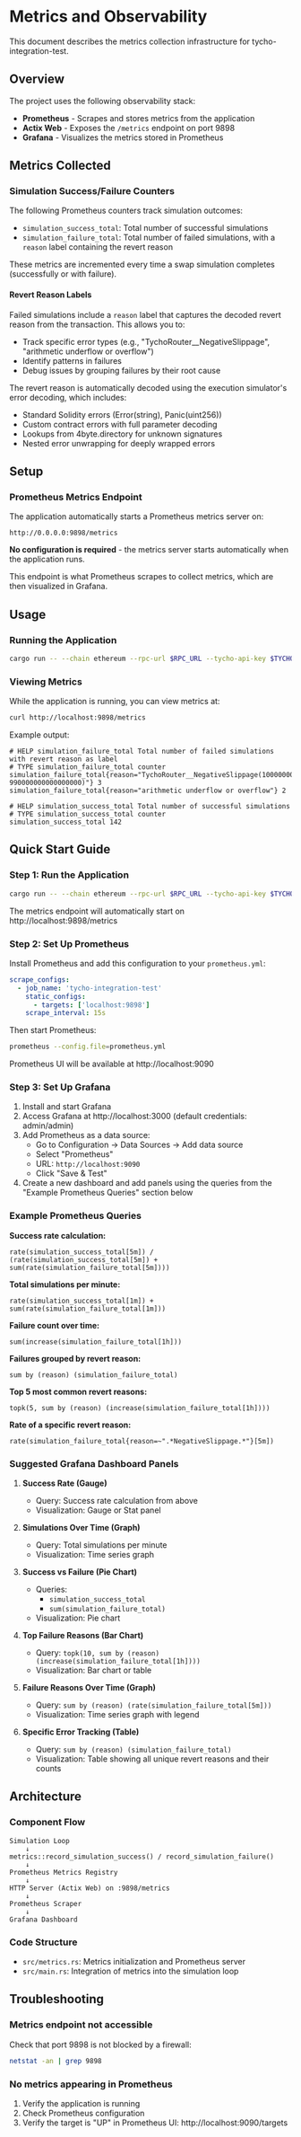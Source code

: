 # Metrics and Observability

This document describes the metrics collection infrastructure for tycho-integration-test.

## Overview

The project uses the following observability stack:

- **Prometheus** - Scrapes and stores metrics from the application
- **Actix Web** - Exposes the `/metrics` endpoint on port 9898
- **Grafana** - Visualizes the metrics stored in Prometheus

## Metrics Collected

### Simulation Success/Failure Counters

The following Prometheus counters track simulation outcomes:

- `simulation_success_total`: Total number of successful simulations
- `simulation_failure_total`: Total number of failed simulations, with a `reason` label containing the revert reason

These metrics are incremented every time a swap simulation completes (successfully or with failure).

#### Revert Reason Labels

Failed simulations include a `reason` label that captures the decoded revert reason from the transaction. This allows you to:
- Track specific error types (e.g., "TychoRouter__NegativeSlippage", "arithmetic underflow or overflow")
- Identify patterns in failures
- Debug issues by grouping failures by their root cause

The revert reason is automatically decoded using the execution simulator's error decoding, which includes:
- Standard Solidity errors (Error(string), Panic(uint256))
- Custom contract errors with full parameter decoding
- Lookups from 4byte.directory for unknown signatures
- Nested error unwrapping for deeply wrapped errors

## Setup

### Prometheus Metrics Endpoint

The application automatically starts a Prometheus metrics server on:
```
http://0.0.0.0:9898/metrics
```

**No configuration is required** - the metrics server starts automatically when the application runs.

This endpoint is what Prometheus scrapes to collect metrics, which are then visualized in Grafana.

## Usage

### Running the Application

```bash
cargo run -- --chain ethereum --rpc-url $RPC_URL --tycho-api-key $TYCHO_API_KEY
```

### Viewing Metrics

While the application is running, you can view metrics at:

```bash
curl http://localhost:9898/metrics
```

Example output:
```
# HELP simulation_failure_total Total number of failed simulations with revert reason as label
# TYPE simulation_failure_total counter
simulation_failure_total{reason="TychoRouter__NegativeSlippage(1000000000000000000, 990000000000000000)"} 3
simulation_failure_total{reason="arithmetic underflow or overflow"} 2

# HELP simulation_success_total Total number of successful simulations
# TYPE simulation_success_total counter
simulation_success_total 142
```

## Quick Start Guide

### Step 1: Run the Application
```bash
cargo run -- --chain ethereum --rpc-url $RPC_URL --tycho-api-key $TYCHO_API_KEY
```

The metrics endpoint will automatically start on http://localhost:9898/metrics

### Step 2: Set Up Prometheus

Install Prometheus and add this configuration to your `prometheus.yml`:

```yaml
scrape_configs:
  - job_name: 'tycho-integration-test'
    static_configs:
      - targets: ['localhost:9898']
    scrape_interval: 15s
```

Then start Prometheus:
```bash
prometheus --config.file=prometheus.yml
```

Prometheus UI will be available at http://localhost:9090

### Step 3: Set Up Grafana

1. Install and start Grafana
2. Access Grafana at http://localhost:3000 (default credentials: admin/admin)
3. Add Prometheus as a data source:
   - Go to Configuration → Data Sources → Add data source
   - Select "Prometheus"
   - URL: `http://localhost:9090`
   - Click "Save & Test"
4. Create a new dashboard and add panels using the queries from the "Example Prometheus Queries" section below

### Example Prometheus Queries

**Success rate calculation:**
```promql
rate(simulation_success_total[5m]) / (rate(simulation_success_total[5m]) + sum(rate(simulation_failure_total[5m])))
```

**Total simulations per minute:**
```promql
rate(simulation_success_total[1m]) + sum(rate(simulation_failure_total[1m]))
```

**Failure count over time:**
```promql
sum(increase(simulation_failure_total[1h]))
```

**Failures grouped by revert reason:**
```promql
sum by (reason) (simulation_failure_total)
```

**Top 5 most common revert reasons:**
```promql
topk(5, sum by (reason) (increase(simulation_failure_total[1h])))
```

**Rate of a specific revert reason:**
```promql
rate(simulation_failure_total{reason=~".*NegativeSlippage.*"}[5m])
```

### Suggested Grafana Dashboard Panels

1. **Success Rate (Gauge)**
   - Query: Success rate calculation from above
   - Visualization: Gauge or Stat panel

2. **Simulations Over Time (Graph)**
   - Query: Total simulations per minute
   - Visualization: Time series graph

3. **Success vs Failure (Pie Chart)**
   - Queries:
     - `simulation_success_total`
     - `sum(simulation_failure_total)`
   - Visualization: Pie chart

4. **Top Failure Reasons (Bar Chart)**
   - Query: `topk(10, sum by (reason) (increase(simulation_failure_total[1h])))`
   - Visualization: Bar chart or table

5. **Failure Reasons Over Time (Graph)**
   - Query: `sum by (reason) (rate(simulation_failure_total[5m]))`
   - Visualization: Time series graph with legend

6. **Specific Error Tracking (Table)**
   - Query: `sum by (reason) (simulation_failure_total)`
   - Visualization: Table showing all unique revert reasons and their counts

## Architecture

### Component Flow

```
Simulation Loop
    ↓
metrics::record_simulation_success() / record_simulation_failure()
    ↓
Prometheus Metrics Registry
    ↓
HTTP Server (Actix Web) on :9898/metrics
    ↓
Prometheus Scraper
    ↓
Grafana Dashboard
```

### Code Structure

- `src/metrics.rs`: Metrics initialization and Prometheus server
- `src/main.rs`: Integration of metrics into the simulation loop

## Troubleshooting

### Metrics endpoint not accessible

Check that port 9898 is not blocked by a firewall:
```bash
netstat -an | grep 9898
```

### No metrics appearing in Prometheus

1. Verify the application is running
2. Check Prometheus configuration
3. Verify the target is "UP" in Prometheus UI: http://localhost:9090/targets
